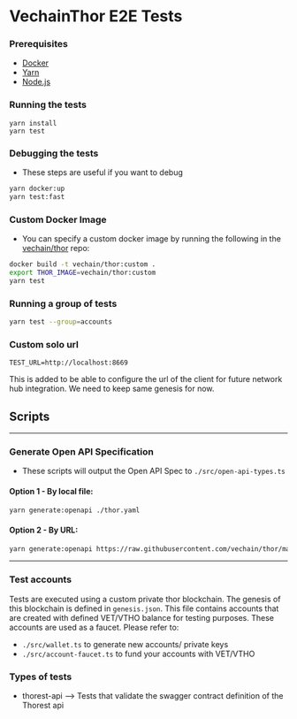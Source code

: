 # VechainThor E2E Tests

### Prerequisites

-   [Docker](https://docs.docker.com/install/)
-   [Yarn](https://yarnpkg.com/en/docs/install)
-   [Node.js](https://nodejs.org/en/download/)

### Running the tests

```shell
yarn install
yarn test
```

### Debugging the tests

-   These steps are useful if you want to debug

```bash
yarn docker:up
yarn test:fast
```

### Custom Docker Image

-   You can specify a custom docker image by running the following in the [vechain/thor](https://github.com/vechain/thor)
    repo:

```bash
docker build -t vechain/thor:custom .
export THOR_IMAGE=vechain/thor:custom
yarn test
```

### Running a group of tests

```bash
yarn test --group=accounts
```

### Custom solo url

```
TEST_URL=http://localhost:8669
```

This is added to be able to configure the url of the client for future network hub integration.
We need to keep same genesis for now.

## Scripts

---

### Generate Open API Specification

-   These scripts will output the Open API Spec to `./src/open-api-types.ts`

#### **Option 1** - By local file:

```bash
yarn generate:openapi ./thor.yaml
```

#### **Option 2** - By URL:

```bash
yarn generate:openapi https://raw.githubusercontent.com/vechain/thor/master/api/doc/thor.yaml
```

---

### Test accounts

Tests are executed using a custom private thor blockchain. The genesis of this blockchain is defined in `genesis.json`.
This file contains accounts that are created with defined VET/VTHO balance for testing purposes. These accounts are used
as a faucet. Please refer to:

-   `./src/wallet.ts` to generate new accounts/ private keys
-   `./src/account-faucet.ts` to fund your accounts with VET/VTHO

### Types of tests

-   thorest-api --> Tests that validate the swagger contract definition of the Thorest api

